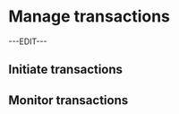 ﻿---
sidebar_position: 7
---

# Manage transactions

---EDIT---

## Initiate transactions

## Monitor transactions